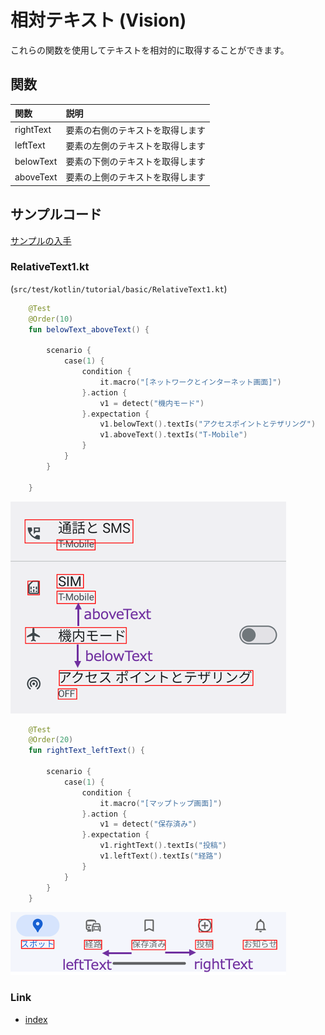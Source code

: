 # 相対テキスト (Vision)

これらの関数を使用してテキストを相対的に取得することができます。

## 関数

| 関数        | 説明               |
|:----------|:-----------------|
| rightText | 要素の右側のテキストを取得します |
| leftText  | 要素の左側のテキストを取得します |
| belowText | 要素の下側のテキストを取得します |
| aboveText | 要素の上側のテキストを取得します |

## サンプルコード

[サンプルの入手](../../../getting_samples_ja.md)

### RelativeText1.kt

(`src/test/kotlin/tutorial/basic/RelativeText1.kt`)

```kotlin
    @Test
    @Order(10)
    fun belowText_aboveText() {

        scenario {
            case(1) {
                condition {
                    it.macro("[ネットワークとインターネット画面]")
                }.action {
                    v1 = detect("機内モード")
                }.expectation {
                    v1.belowText().textIs("アクセスポイントとテザリング")
                    v1.aboveText().textIs("T-Mobile")
                }
            }
        }

    }
```

![](_images/above_text_below_text_ja.png)

```kotlin
    @Test
    @Order(20)
    fun rightText_leftText() {

        scenario {
            case(1) {
                condition {
                    it.macro("[マップトップ画面]")
                }.action {
                    v1 = detect("保存済み")
                }.expectation {
                    v1.rightText().textIs("投稿")
                    v1.leftText().textIs("経路")
                }
            }
        }
    }
```

![](_images/right_text_left_text_ja.png)

### Link

- [index](../../../../index_ja.md)
